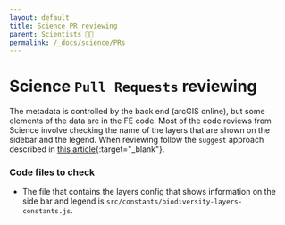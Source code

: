 ```yaml
---
layout: default
title: Science PR reviewing
parent: Scientists 🧑‍🔬
permalink: /_docs/science/PRs
---
```


# Science `Pull Requests` reviewing

The metadata is controlled by the back end (arcGIS online), but some elements of the data are in the FE code. Most of the code reviews from Science involve checking the name of the layers that are shown on the sidebar and the legend. When reviewing follow the `suggest` approach described in [this article](https://haacked.com/archive/2019/06/03/suggested-changes/){:target="_blank"}. 
### Code files to check
- The file that contains the layers config that shows information on the side bar and legend is `src/constants/biodiversity-layers-constants.js`. 
